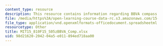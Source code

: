 ```yaml
---
content_type: resource
description: This resource contains information regarding BBVA compass spreadsheet.
file: /media/https%3A/open-learning-course-data-rc.s3.amazonaws.com/15-810-marketing-management-analytics-frameworks-and-applications-fall-2015/98d21620204204a5e011894ed718aa00_MIT15_810F15_S05zBBVA_Comp.xlsx
file_type: application/vnd.openxmlformats-officedocument.spreadsheetml.sheet
resourcetype: Other
title: MIT15_810F15_S05zBBVA_Comp.xlsx
uid: 98d21620-2042-04a5-e011-894ed718aa00
---
```

